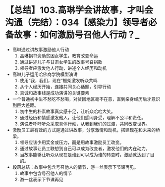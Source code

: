 # 【总结】103.高琳学会讲故事，才叫会沟通（完结）：034【感染力】领导者必备故事：如何激励号召他人行动？_

-   高琳通过讲故事激励他人行动
    1.  高琳捐书资助贫困女学生，教育改变命运
    2.  通过讲述儿子与甘肃女学生的故事号召捐款
    3.  领导者应激发他人行动，讲述个人经历和动机
-   高琳儿子运用哈佛商学院模型演讲
    1.  使用“我，我们，现在”框架激发听众共鸣
    2.  从个人经历开始，连接共同关心话题，引导行动
    3.  真诚和故事线是成功演讲的关键要素
-   一个普通初中生不愁吃不愁喝，对贫困地区毫不在意，直到亲身经历后才意识到巨大差距。
    1.  初中生的朴素故事真实感十足，让听众哈哈大笑。
    2.  通过经历和情感激发他人，让他们感同身受，理解不公平和责任。
    3.  演说者呼吁听众采取具体行动，从我到我们的过渡，共同改变世界。
-   激励员工最有效的方式是通过讲故事，分享激情和动机，搭建现在和未来的桥梁。
    1.  领导应该少用奖金或压力，而是用故事激励员工改变。
    2.  通过故事让员工联想到自己可以成为改变者，激发他们的内在动力。
    3.  当故事能够让听众从现在是谁到可以成为谁的转变时，激励就达到了目的。
-   段落总结：故事中包含号召他人的情节，游一丝表示下节课再见。
    1.  故事中包含号召他人的情节
    2.  游一丝表示下节课再见